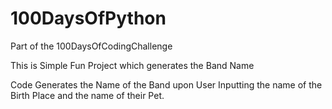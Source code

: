 # 100DaysOfPython
Part of the 100DaysOfCodingChallenge

This is Simple Fun Project which generates the Band Name 

Code Generates the Name of the Band upon User Inputting the name of the Birth Place and the name of their Pet.
